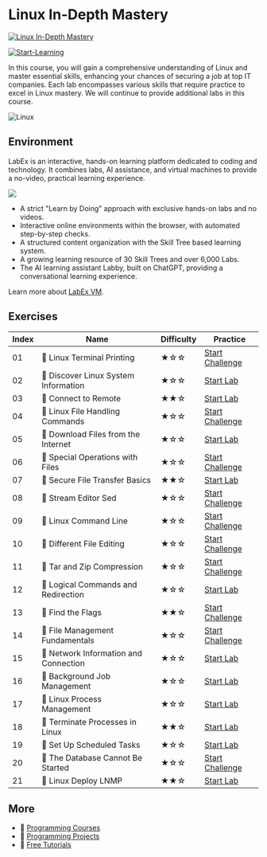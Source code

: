 # Linux In-Depth Mastery

[![Linux In-Depth Mastery](https://cover-creator.labex.io/linux-in-depth-mastery.png)](https://labex.io/courses/linux-in-depth-mastery)

[![Start-Learning](https://img.shields.io/badge/Start-Learning-whitesmoke?style=for-the-badge)](https://labex.io/courses/linux-in-depth-mastery)

In this course, you will gain a comprehensive understanding of Linux and master essential skills, enhancing your chances of securing a job at top IT companies. Each lab encompasses various skills that require practice to excel in Linux mastery. We will continue to provide additional labs in this course.

![Linux](https://img.shields.io/badge/Linux-whitesmoke?style=for-the-badge&logo=linux)


## Environment

LabEx is an interactive, hands-on learning platform dedicated to coding and technology. It combines labs, AI assistance, and virtual machines to provide a no-video, practical learning experience.

![](https://tutorial-screenshot.getvm.io/images/vm-1725247253.png)

- A strict "Learn by Doing" approach with exclusive hands-on labs and no videos.
- Interactive online environments within the browser, with automated step-by-step checks.
- A structured content organization with the Skill Tree based learning system.
- A growing learning resource of 30 Skill Trees and over 6,000 Labs.
- The AI learning assistant Labby, built on ChatGPT, providing a conversational learning experience.

Learn more about [LabEx VM](https://support.labex.io/using-labex/virtual-machine).

## Exercises

|   Index | Name                                  | Difficulty   | Practice                                                                                                           |
|---------|---------------------------------------|--------------|--------------------------------------------------------------------------------------------------------------------|
|      01 | 🎯 Linux Terminal Printing            | ★☆☆          | <a target='_blank' href='https://labex.io/labs/linux-linux-terminal-printing-30'>Start Challenge</a>               |
|      02 | 📖 Discover Linux System Information  | ★☆☆          | <a target='_blank' href='https://labex.io/tutorials/linux-discover-linux-system-information-36'>Start Lab</a>      |
|      03 | 📖 Connect to Remote                  | ★★☆          | <a target='_blank' href='https://labex.io/tutorials/linux-connect-to-remote-34'>Start Lab</a>                      |
|      04 | 🎯 Linux File Handling Commands       | ★☆☆          | <a target='_blank' href='https://labex.io/labs/linux-linux-file-handling-commands-7960'>Start Challenge</a>        |
|      05 | 📖 Download Files from the Internet   | ★☆☆          | <a target='_blank' href='https://labex.io/tutorials/linux-download-files-from-the-internet-387333'>Start Lab</a>   |
|      06 | 🎯 Special Operations with Files      | ★☆☆          | <a target='_blank' href='https://labex.io/labs/linux-special-operations-with-files-8431'>Start Challenge</a>       |
|      07 | 📖 Secure File Transfer Basics        | ★★☆          | <a target='_blank' href='https://labex.io/tutorials/linux-secure-file-transfer-basics-40'>Start Lab</a>            |
|      08 | 🎯 Stream Editor Sed                  | ★☆☆          | <a target='_blank' href='https://labex.io/labs/linux-stream-editor-sed-7973'>Start Challenge</a>                   |
|      09 | 🎯 Linux Command Line                 | ★☆☆          | <a target='_blank' href='https://labex.io/labs/linux-linux-command-line-8720'>Start Challenge</a>                  |
|      10 | 🎯 Different File Editing             | ★☆☆          | <a target='_blank' href='https://labex.io/labs/linux-different-file-editing-8433'>Start Challenge</a>              |
|      11 | 🎯 Tar and Zip Compression            | ★☆☆          | <a target='_blank' href='https://labex.io/labs/linux-tar-and-zip-compression-27'>Start Challenge</a>               |
|      12 | 📖 Logical Commands and Redirection   | ★☆☆          | <a target='_blank' href='https://labex.io/tutorials/linux-logical-commands-and-redirection-387332'>Start Lab</a>   |
|      13 | 🎯 Find the Flags                     | ★★☆          | <a target='_blank' href='https://labex.io/labs/linux-find-the-flags-7931'>Start Challenge</a>                      |
|      14 | 🎯 File Management Fundamentals       | ★☆☆          | <a target='_blank' href='https://labex.io/labs/linux-file-management-fundamentals-7779'>Start Challenge</a>        |
|      15 | 📖 Network Information and Connection | ★☆☆          | <a target='_blank' href='https://labex.io/tutorials/linux-network-information-and-connection-387338'>Start Lab</a> |
|      16 | 📖 Background Job Management          | ★☆☆          | <a target='_blank' href='https://labex.io/tutorials/linux-background-job-management-43'>Start Lab</a>              |
|      17 | 📖 Linux Process Management           | ★☆☆          | <a target='_blank' href='https://labex.io/tutorials/linux-linux-process-management-46'>Start Lab</a>               |
|      18 | 📖 Terminate Processes in Linux       | ★★☆          | <a target='_blank' href='https://labex.io/tutorials/linux-terminate-processes-in-linux-44'>Start Lab</a>           |
|      19 | 📖 Set Up Scheduled Tasks             | ★☆☆          | <a target='_blank' href='https://labex.io/tutorials/linux-set-up-scheduled-tasks-47'>Start Lab</a>                 |
|      20 | 🎯 The Database Cannot Be Started     | ★☆☆          | <a target='_blank' href='https://labex.io/labs/linux-the-database-cannot-be-started-213984'>Start Challenge</a>    |
|      21 | 📖 Linux Deploy LNMP                  | ★★☆          | <a target='_blank' href='https://labex.io/tutorials/linux-linux-deploy-lnmp-7787'>Start Lab</a>                    |

## More

- 🔗 [ Programming Courses](https://github.com/labex-labs/awesome-programming-courses)
- 🔗 [ Programming Projects](https://github.com/labex-labs/awesome-programming-projects)
- 🔗 [ Free Tutorials](https://github.com/labex-labs/linux-free-tutorials)

